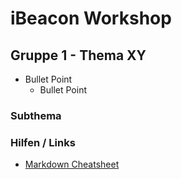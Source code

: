 # iBeacon Workshop

## Gruppe 1 - Thema XY

* Bullet Point
    - Bullet Point

### Subthema

### Hilfen / Links

* [Markdown Cheatsheet](https://github.com/adam-p/markdown-here/wiki/Markdown-Cheatsheet)


